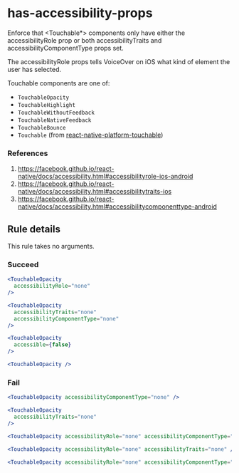 # has-accessibility-props

Enforce that <Touchable\*> components only have either the accessibilityRole prop or both accessibilityTraits and accessibilityComponentType props set.

The accessibilityRole props tells VoiceOver on iOS what kind of element the user has selected.

Touchable components are one of:

- `TouchableOpacity`
- `TouchableHighlight`
- `TouchableWithoutFeedback`
- `TouchableNativeFeedback`
- `TouchableBounce`
- `Touchable` (from [react-native-platform-touchable](https://github.com/react-community/react-native-platform-touchable))

### References

1. https://facebook.github.io/react-native/docs/accessibility.html#accessibilityrole-ios-android
2. https://facebook.github.io/react-native/docs/accessibility.html#accessibilitytraits-ios
3. https://facebook.github.io/react-native/docs/accessibility.html#accessibilitycomponenttype-android

## Rule details

This rule takes no arguments.

### Succeed

```jsx
<TouchableOpacity
  accessibilityRole="none"
/>
```

```jsx
<TouchableOpacity
  accessibilityTraits="none"
  accessibilityComponentType="none"
/>
```

```jsx
<TouchableOpacity
  accessible={false}
/>
```

```jsx
<TouchableOpacity />
```

### Fail

```jsx
<TouchableOpacity accessibilityComponentType="none" />
```

```jsx
<TouchableOpacity
  accessibilityTraits="none"
/>
```

```jsx
<TouchableOpacity accessibilityRole="none" accessibilityComponentType="none" />
```

```jsx
<TouchableOpacity accessibilityRole="none" accessibilityTraits="none" />
```

```jsx
<TouchableOpacity accessibilityRole="none" accessibilityComponentType="none" accessibilityTraits="none" />
```
